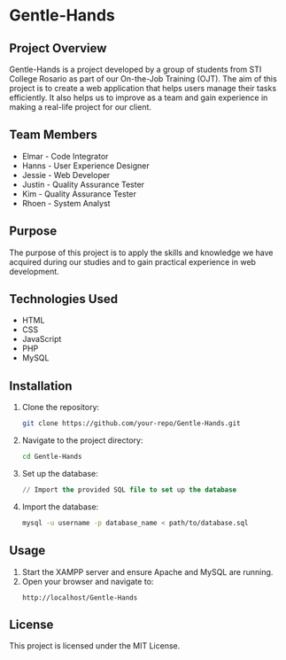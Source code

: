 # Gentle-Hands

## Project Overview
Gentle-Hands is a project developed by a group of students from STI College Rosario as part of our On-the-Job Training (OJT). The aim of this project is to create a web application that helps users manage their tasks efficiently. It also helps us to improve as a team and gain experience in making a real-life project for our client.

## Team Members
- Elmar - Code Integrator
- Hanns - User Experience Designer
- Jessie - Web Developer
- Justin - Quality Assurance Tester
- Kim - Quality Assurance Tester
- Rhoen - System Analyst

## Purpose
The purpose of this project is to apply the skills and knowledge we have acquired during our studies and to gain practical experience in web development.

## Technologies Used
- HTML
- CSS
- JavaScript
- PHP
- MySQL

## Installation
1. Clone the repository:
    ```bash
    git clone https://github.com/your-repo/Gentle-Hands.git
    ```
2. Navigate to the project directory:
    ```bash
    cd Gentle-Hands
    ```
3. Set up the database:
    ```sql
    // Import the provided SQL file to set up the database
    ```
4. Import the database:
    ```bash
    mysql -u username -p database_name < path/to/database.sql
    ```

## Usage
1. Start the XAMPP server and ensure Apache and MySQL are running.
2. Open your browser and navigate to:
    ```url
    http://localhost/Gentle-Hands
    ```

## License
This project is licensed under the MIT License.